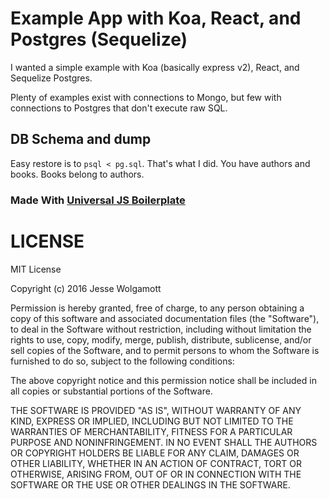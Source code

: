 # Example App with Koa, React, and Postgres (Sequelize)

I wanted a simple example with Koa (basically express v2), React, and Sequelize
Postgres.

Plenty of examples exist with connections to Mongo, but few with connections to
Postgres that don't execute raw SQL.

## DB Schema and dump

Easy restore is to `psql < pg.sql`. That's what I did. You have authors and
books. Books belong to authors.

### Made With [Universal JS Boilerplate](https://github.com/matthiasak/universal-js-boilerplate)


# LICENSE

MIT License

Copyright (c) 2016 Jesse Wolgamott

Permission is hereby granted, free of charge, to any person obtaining a copy
of this software and associated documentation files (the "Software"), to deal
in the Software without restriction, including without limitation the rights
to use, copy, modify, merge, publish, distribute, sublicense, and/or sell
copies of the Software, and to permit persons to whom the Software is
furnished to do so, subject to the following conditions:

The above copyright notice and this permission notice shall be included in all
copies or substantial portions of the Software.

THE SOFTWARE IS PROVIDED "AS IS", WITHOUT WARRANTY OF ANY KIND, EXPRESS OR
IMPLIED, INCLUDING BUT NOT LIMITED TO THE WARRANTIES OF MERCHANTABILITY,
FITNESS FOR A PARTICULAR PURPOSE AND NONINFRINGEMENT. IN NO EVENT SHALL THE
AUTHORS OR COPYRIGHT HOLDERS BE LIABLE FOR ANY CLAIM, DAMAGES OR OTHER
LIABILITY, WHETHER IN AN ACTION OF CONTRACT, TORT OR OTHERWISE, ARISING FROM,
OUT OF OR IN CONNECTION WITH THE SOFTWARE OR THE USE OR OTHER DEALINGS IN THE
SOFTWARE.

